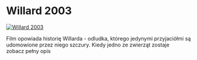 Willard 2003 
=============
[![Willard 2003 ](http://vidos.pl/images/player.gif)](http://vidos.pl/willard-2003)

 Film opowiada historię Willarda - odludka, którego jedynymi przyjaciółmi są udomowione przez niego szczury. Kiedy jedno ze zwierząt zostaje zobacz pełny opis
